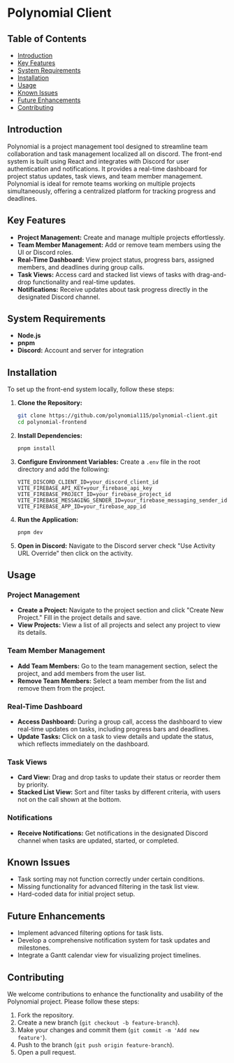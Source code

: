 # Polynomial Client

## Table of Contents

-   [Introduction](#introduction)
-   [Key Features](#key-features)
-   [System Requirements](#system-requirements)
-   [Installation](#installation)
-   [Usage](#usage)
-   [Known Issues](#known-issues)
-   [Future Enhancements](#future-enhancements)
-   [Contributing](#contributing)

## Introduction

Polynomial is a project management tool designed to streamline team collaboration and task management localized all on
discord. The front-end system is built using React and integrates with Discord for user authentication and
notifications. It provides a real-time dashboard for project status updates, task views, and team member management.
Polynomial is ideal for remote teams working on multiple projects simultaneously, offering a centralized platform for
tracking progress and deadlines.

## Key Features

-   **Project Management:** Create and manage multiple projects effortlessly.
-   **Team Member Management:** Add or remove team members using the UI or Discord roles.
-   **Real-Time Dashboard:** View project status, progress bars, assigned members, and deadlines during group calls.
-   **Task Views:** Access card and stacked list views of tasks with drag-and-drop functionality and real-time updates.
-   **Notifications:** Receive updates about task progress directly in the designated Discord channel.

## System Requirements
-   **Node.js** 
-   **pnpm**
-   **Discord:** Account and server for integration

## Installation

To set up the front-end system locally, follow these steps:

1. **Clone the Repository:**

    ```bash
    git clone https://github.com/polynomial115/polynomial-client.git
    cd polynomial-frontend
    ```

2. **Install Dependencies:**

    ```bash
    pnpm install
    ```

3. **Configure Environment Variables:**
   Create a `.env` file in the root directory and add the following:

    ```env
    VITE_DISCORD_CLIENT_ID=your_discord_client_id
    VITE_FIREBASE_API_KEY=your_firebase_api_key
    VITE_FIREBASE_PROJECT_ID=your_firebase_project_id
    VITE_FIREBASE_MESSAGING_SENDER_ID=your_firebase_messaging_sender_id
    VITE_FIREBASE_APP_ID=your_firebase_app_id
    ```

4. **Run the Application:**

    ```bash
    pnpm dev
    ```

5. **Open in Discord:**
   Navigate to the Discord server check "Use Activity URL Override" then click on the activity.

## Usage

### Project Management

-   **Create a Project:** Navigate to the project section and click "Create New Project." Fill in the project details and
    save.
-   **View Projects:** View a list of all projects and select any project to view its details.

### Team Member Management

-   **Add Team Members:** Go to the team management section, select the project, and add members from the user list.
-   **Remove Team Members:** Select a team member from the list and remove them from the project.

### Real-Time Dashboard

-   **Access Dashboard:** During a group call, access the dashboard to view real-time updates on tasks, including progress
    bars and deadlines.
-   **Update Tasks:** Click on a task to view details and update the status, which reflects immediately on the dashboard.

### Task Views

-   **Card View:** Drag and drop tasks to update their status or reorder them by priority.
-   **Stacked List View:** Sort and filter tasks by different criteria, with users not on the call shown at the bottom.

### Notifications

-   **Receive Notifications:** Get notifications in the designated Discord channel when tasks are updated, started, or
    completed.

## Known Issues

-   Task sorting may not function correctly under certain conditions.
-   Missing functionality for advanced filtering in the task list view.
-   Hard-coded data for initial project setup.

## Future Enhancements

-   Implement advanced filtering options for task lists.
-   Develop a comprehensive notification system for task updates and milestones.
-   Integrate a Gantt calendar view for visualizing project timelines.

## Contributing

We welcome contributions to enhance the functionality and usability of the Polynomial project. Please follow these
steps:

1. Fork the repository.
2. Create a new branch (`git checkout -b feature-branch`).
3. Make your changes and commit them (`git commit -m 'Add new feature'`).
4. Push to the branch (`git push origin feature-branch`).
5. Open a pull request.
